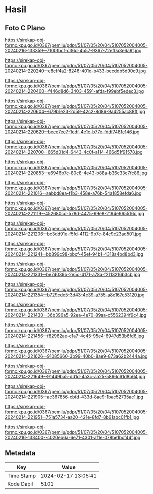 # Hasil

## Foto C Plano

https://sirekap-obj-formc.kpu.go.id/0367/pemilu/pdpr/51/07/05/20/04/5107052004005-20240216-133359--7100fbcf-c36d-4b57-9367-72ef0a3e6a9f.jpg

https://sirekap-obj-formc.kpu.go.id/0367/pemilu/pdpr/51/07/05/20/04/5107052004005-20240214-220240--e8cff4a2-8246-401d-b433-becddb5d90c9.jpg

https://sirekap-obj-formc.kpu.go.id/0367/pemilu/pdpr/51/07/05/20/04/5107052004005-20240214-220400--f446d8d6-3403-4591-afda-f99ebf5edec3.jpg

https://sirekap-obj-formc.kpu.go.id/0367/pemilu/pdpr/51/07/05/20/04/5107052004005-20240214-220604--679b1e23-2d59-42c2-8d86-9a4255ac88ff.jpg

https://sirekap-obj-formc.kpu.go.id/0367/pemilu/pdpr/51/07/05/20/04/5107052004005-20240214-220620--beee7ee7-1edf-4e1c-b77e-fddf7481c146.jpg

https://sirekap-obj-formc.kpu.go.id/0367/pemilu/pdpr/51/07/05/20/04/5107052004005-20240214-220700--665d01d4-6443-4c0f-a114-466d51f91578.jpg

https://sirekap-obj-formc.kpu.go.id/0367/pemilu/pdpr/51/07/05/20/04/5107052004005-20240214-220853--e6946b7c-80c8-4e43-b88a-b36c33c7fc86.jpg

https://sirekap-obj-formc.kpu.go.id/0367/pemilu/pdpr/51/07/05/20/04/5107052004005-20240214-221016--aabbd8ea-f1b3-458e-a76b-54a1858efda6.jpg

https://sirekap-obj-formc.kpu.go.id/0367/pemilu/pdpr/51/07/05/20/04/5107052004005-20240214-221119--452680cd-578d-4475-99e8-2194e965516c.jpg

https://sirekap-obj-formc.kpu.go.id/0367/pemilu/pdpr/51/07/05/20/04/5107052004005-20240214-221206--bc3dd91e-f5fd-4112-9b7c-84c9c23ad501.jpg

https://sirekap-obj-formc.kpu.go.id/0367/pemilu/pdpr/51/07/05/20/04/5107052004005-20240214-221241--bb899c98-bbcf-45ef-94b1-4318a4bd8bd3.jpg

https://sirekap-obj-formc.kpu.go.id/0367/pemilu/pdpr/51/07/05/20/04/5107052004005-20240214-221331--be74039b-2e5c-4171-a78a-f2113216b3cb.jpg

https://sirekap-obj-formc.kpu.go.id/0367/pemilu/pdpr/51/07/05/20/04/5107052004005-20240214-221354--b729cde5-3d43-4c39-a755-a8e167c53120.jpg

https://sirekap-obj-formc.kpu.go.id/0367/pemilu/pdpr/51/07/05/20/04/5107052004005-20240214-221430--36b396a5-92ea-4e70-89aa-c5562394f9c4.jpg

https://sirekap-obj-formc.kpu.go.id/0367/pemilu/pdpr/51/07/05/20/04/5107052004005-20240214-221456--f82962ae-c1a7-4c45-95e4-6947d53b6fd6.jpg

https://sirekap-obj-formc.kpu.go.id/0367/pemilu/pdpr/51/07/05/20/04/5107052004005-20240214-221626--91085660-3b99-40b0-8ae9-873a62b2444a.jpg

https://sirekap-obj-formc.kpu.go.id/0367/pemilu/pdpr/51/07/05/20/04/5107052004005-20240214-221649--91449ba5-dd1d-4a3c-aa25-5866c61d8b64.jpg

https://sirekap-obj-formc.kpu.go.id/0367/pemilu/pdpr/51/07/05/20/04/5107052004005-20240214-221905--ac367856-cbfd-433d-8ae9-1bac52735ac1.jpg

https://sirekap-obj-formc.kpu.go.id/0367/pemilu/pdpr/51/07/05/20/04/5107052004005-20240214-221951--751a5734-aa20-421e-8fd7-8b61abc01fb1.jpg

https://sirekap-obj-formc.kpu.go.id/0367/pemilu/pdpr/51/07/05/20/04/5107052004005-20240216-133400--c020eb6a-6e71-4301-af1e-078be1bcf44f.jpg


## Metadata

| Key        | Value               |
| ---------- | ------------------- |
| Time Stamp | 2024-02-17 13:05:41 |
| Kode Dapil | 5101                |



